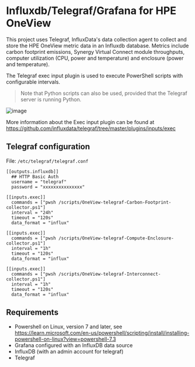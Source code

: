 # Influxdb/Telegraf/Grafana for HPE OneView 

This project uses Telegraf, InfluxData's data collection agent to collect and store the HPE OneView metric data in an Influxdb database. Metrics include carbon footprint emissions, Synergy Virtual Connect module throughputs, computer utilization (CPU, power and temperature) and enclosure (power and temperature). 

The Telegraf exec input plugin is used to execute PowerShell scripts with configurable intervals. 

> Note that Python scripts can also be used, provided that the Telegraf server is running Python.

![image](https://user-images.githubusercontent.com/13134334/204871401-9c350cac-d42d-4704-a02c-22e98e63eff9.png)


More information about the Exec input plugin can be found at https://github.com/influxdata/telegraf/tree/master/plugins/inputs/exec 

## Telegraf configuration 

File: `/etc/telegraf/telegraf.conf`

```
[[outputs.influxdb]]
  ## HTTP Basic Auth
  username = "telegraf"
  password = "xxxxxxxxxxxxxxx"

[[inputs.exec]] 
  commands = ["pwsh /scripts/OneView-telegraf-Carbon-Footprint-collector.ps1"] 
  interval = "24h" 
  timeout = "120s" 
  data_format = "influx"  

[[inputs.exec]] 
  commands = ["pwsh /scripts/OneView-telegraf-Compute-Enclosure-collector.ps1"] 
  interval = "1h" 
  timeout = "120s" 
  data_format = "influx"  

[[inputs.exec]] 
  commands = ["pwsh /scripts/OneView-telegraf-Interconnect-collector.ps1"] 
  interval = "1h" 
  timeout = "120s" 
  data_format = "influx"  
```

## Requirements
- Powershell on Linux, version 7 and later, see https://learn.microsoft.com/en-us/powershell/scripting/install/installing-powershell-on-linux?view=powershell-7.3
- Grafana configured with an InfluxDB data source
- InfluxDB (with an admin account for telegraf)
- Telegraf 



